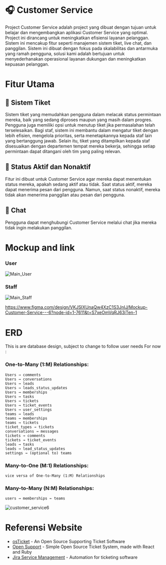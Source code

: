 # 🎧 Customer Service
Project Customer Service adalah project yang dibuat dengan tujuan untuk belajar dan mengembangkan aplikasi Customer Service yang optimal. Project ini dirancang untuk meningkatkan efisiensi layanan pelanggan. Sistem ini mencakup fitur seperti manajemen sistem tiket, live chat, dan panggilan. Sistem ini dibuat dengan fokus pada skalabilitas dan antarmuka yang ramah pengguna, solusi kami adalah bertujuan untuk menyederhanakan operasional layanan dukungan dan meningkatkan kepuasan pelanggan.

# Fitur Utama
## 🎫 Sistem Tiket
Sistem tiket yang memudahkan pengguna dalam melacak status permintaan mereka, baik yang sedang diproses maupun yang masih dalam progres. Pengguna juga memiliki opsi untuk menutup tiket jika permasalahan telah terselesaikan. Bagi staf, sistem ini membantu dalam mengatur tiket dengan lebih efisien, mengelola prioritas, serta menetapkannya kepada staf lain yang bertanggung jawab. Selain itu, tiket yang ditampilkan kepada staf disesuaikan dengan departemen tempat mereka bekerja, sehingga setiap permintaan dapat ditangani oleh tim yang paling relevan.

## 📴 Status Aktif dan Nonaktif
Fitur ini dibuat untuk Customer Service agar mereka dapat menentukan status mereka, apakah sedang aktif atau tidak. Saat status aktif, mereka dapat menerima pesan dari pengguna. Namun, saat status nonaktif, mereka tidak akan menerima panggilan atau pesan dari pengguna.

## 📱 Chat
Pengguna dapat menghubungi Customer Service melalui chat jika mereka tidak ingin melakukan panggilan.

# Mockup and link
### User
![Main_User](https://github.com/user-attachments/assets/bf955bd8-9074-4971-903e-d6f5d80f6c3f)

### Staff
![Main_Staff](https://github.com/user-attachments/assets/d4549e14-ba9b-44eb-baff-1e8664f443fa)

https://www.figma.com/design/VKJSIXUnaQw4XzC1S3JnIJ/Mockup-Customer-Service---6?node-id=1-7611&t=S7xeOmVqRJ63iTen-1

# ERD
This is are database design, subject to change to follow user needs
For now :
### One-to-Many (1:M) Relationships:

    Users → comments
    Users → conversations
    Users → leads
    Users → leads_status_updates
    Users → memberships
    Users → tasks
    Users → tickets
    Users → ticket_events
    Users → user_settings
    teams → leads
    teams → memberships
    teams → tickets
    ticket_types → tickets
    conversations → messages
    tickets → comments
    tickets → ticket_events
    leads → tasks
    leads → lead_status_updates
    settings → (optional to) teams

### Many-to-One (M:1) Relationships:

    vice versa of One-to-Many (1:M) Relationships

### Many-to-Many (N:M) Relationships:

    users → memberships ← teams

![customer_service6](https://github.com/user-attachments/assets/fb6b6f06-0aeb-46dc-983a-44b33105ec73)

# Referensi Website
- [osTicket](https://osticket.com/) - An Open Source Supporting Ticket Software  
- [Open Support](https://github.com/opensupportapp/opensupport) - Simple Open Source Ticket System, made with React and Ruby  
- [Jira Service Management](https://www.atlassian.com/software/jira/service-management) - Automation for ticketing software  

